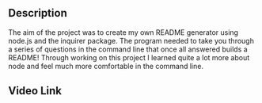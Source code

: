 # <README-Generator>

## Description

The aim of the project was to create my own README generator using node.js and the inquirer package. The program needed to take you through a series of questions in the command line that once all answered builds a README! Through working on this project I learned quite a lot more about node and feel much more comfortable in the command line.

## Video Link

